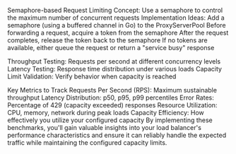 Semaphore-based Request Limiting
Concept: Use a semaphore to control the maximum number of concurrent requests
Implementation Ideas:
Add a semaphore (using a buffered channel in Go) to the ProxyServerPool
Before forwarding a request, acquire a token from the semaphore
After the request completes, release the token back to the semaphore
If no tokens are available, either queue the request or return a "service busy" response


Throughput Testing: Requests per second at different concurrency levels
Latency Testing: Response time distribution under various loads
Capacity Limit Validation: Verify behavior when capacity is reached

Key Metrics to Track
Requests Per Second (RPS): Maximum sustainable throughput
Latency Distribution: p50, p95, p99 percentiles
Error Rates: Percentage of 429 (capacity exceeded) responses
Resource Utilization: CPU, memory, network during peak loads
Capacity Efficiency: How effectively you utilize your configured capacity
By implementing these benchmarks, you'll gain valuable insights into your load balancer's performance characteristics and ensure it can reliably handle the expected traffic while maintaining the configured capacity limits.